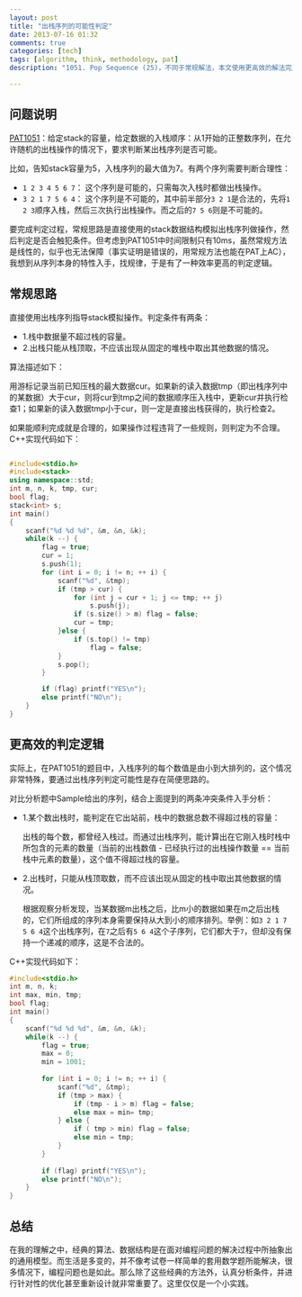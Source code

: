 ```yaml
---
layout: post
title: "出栈序列的可能性判定"
date: 2013-07-16 01:32
comments: true
categories: [tech]
tags: [algorithm, think, methodology, pat]
description: "1051. Pop Sequence (25)，不同于常规解法，本文使用更高效的解法完成对pop数组的检验。"

---
```


问题说明
---

[PAT1051](http://pat.zju.edu.cn/contests/pat-a-practise/1051)：给定stack的容量，给定数据的入栈顺序：从1开始的正整数序列，在允许随机的出栈操作的情况下，要求判断某出栈序列是否可能。

比如，告知stack容量为5，入栈序列的最大值为7。有两个序列需要判断合理性：

* `1 2 3 4 5 6 7`： 这个序列是可能的，只需每次入栈时都做出栈操作。
* `3 2 1 7 5 6 4`： 这个序列是不可能的，其中前半部分`3 2 1`是合法的，先将`1 2 3`顺序入栈，然后三次执行出栈操作。而之后的`7 5 6`则是不可能的。

要完成判定过程，常规思路是直接使用的stack数据结构模拟出栈序列做操作，然后判定是否会触犯条件。但考虑到PAT1051中时间限制只有10ms，虽然常规方法是线性的，似乎也无法保障（事实证明是错误的，用常规方法也能在PAT上AC），我想到从序列本身的特性入手，找规律，于是有了一种效率更高的判定逻辑。

常规思路
---
直接使用出栈序列指导stack模拟操作。判定条件有两条：

* 1.栈中数据量不超过栈的容量。
* 2.出栈只能从栈顶取，不应该出现从固定的堆栈中取出其他数据的情况。

算法描述如下：

用游标记录当前已知压栈的最大数据cur。如果新的读入数据tmp（即出栈序列中的某数据）大于cur，则将cur到tmp之间的数据顺序压入栈中，更新cur并执行检查1；如果新的读入数据tmp小于cur，则一定是直接出栈获得的，执行检查2。

如果能顺利完成就是合理的，如果操作过程违背了一些规则，则判定为不合理。C++实现代码如下：

``` cpp

#include<stdio.h>
#include<stack>
using namespace::std;
int m, n, k, tmp, cur;
bool flag;
stack<int> s;
int main()
{
    scanf("%d %d %d", &m, &n, &k);
    while(k --) {
        flag = true;
        cur = 1;
        s.push(1);
        for (int i = 0; i != n; ++ i) {
            scanf("%d", &tmp);
            if (tmp > cur) {
                for (int j = cur + 1; j <= tmp; ++ j)
                    s.push(j);
                if (s.size() > m) flag = false;
                cur = tmp;
            }else {
                if (s.top() != tmp)
                    flag = false;
            }
            s.pop();
        }

        if (flag) printf("YES\n");
        else printf("NO\n");
    }
}

```

更高效的判定逻辑
---
实际上，在PAT1051的题目中，入栈序列的每个数值是由小到大排列的，这个情况非常特殊，要通过出栈序列判定可能性是存在简便思路的。

对比分析题中Sample给出的序列，结合上面提到的两条冲突条件入手分析：

* 1.某个数出栈时，能判定在它出站前，栈中的数据总数不得超过栈的容量：

	出栈的每个数，都曾经入栈过。而通过出栈序列，能计算出在它刚入栈时栈中所包含的元素的数量（当前的出栈数值 - 已经执行过的出栈操作数量 == 当前栈中元素的数量），这个值不得超过栈的容量。
	
<!--more-->

* 2.出栈时，只能从栈顶取数，而不应该出现从固定的栈中取出其他数据的情况。
	
	根据观察分析发现，当某数据m出栈之后，比m小的数据如果在m之后出栈的，它们所组成的序列本身需要保持从大到小的顺序排列。举例：如`3 2 1 7 5 6 4`这个出栈序列，在`7`之后有`5 6 4`这个子序列，它们都大于`7`，但却没有保持一个递减的顺序，这是不合法的。
	
C++实现代码如下：

``` cpp
#include<stdio.h>
int m, n, k;
int max, min, tmp;
bool flag;
int main()
{
    scanf("%d %d %d", &m, &n, &k);
    while(k --) {
        flag = true;
        max = 0;
        min = 1001;
        
        for (int i = 0; i != n; ++ i) {
            scanf("%d", &tmp);
            if (tmp > max) {
                if (tmp - i > m) flag = false;
                else max = min= tmp;
            } else {
                if ( tmp > min) flag = false;
                else min = tmp;
            }
        }
        
        if (flag) printf("YES\n");
        else printf("NO\n");
    }
}
```
总结
---
在我的理解之中，经典的算法、数据结构是在面对编程问题的解决过程中所抽象出的通用模型。而生活是多变的，并不像考试卷一样简单的套用数学题所能解决，很多情况下，编程问题也是如此。那么除了这些经典的方法外，认真分析条件，并进行针对性的优化甚至重新设计就非常重要了。这里仅仅是一个小实践。
